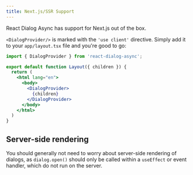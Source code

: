 ```yaml
---
title: Next.js/SSR Support
---
```


React Dialog Async has support for Next.js out of the box. 

`<DialogProvider/>` is marked with the `'use client'` directive. Simply add it to your `app/layout.tsx` file and you're good to go:

```jsx title="app/layout.jsx"
import { DialogProvider } from 'react-dialog-async';

export default function Layout({ children }) {
  return (
    <html lang="en">
      <body>
        <DialogProvider>
          {children}
        </DialogProvider>
      </body>
    </html>
  )
}
```

## Server-side rendering
You should generally not need to worry about server-side rendering of dialogs, as `dialog.open()` should only be called within a `useEffect` or event handler, which do not run on the server.

